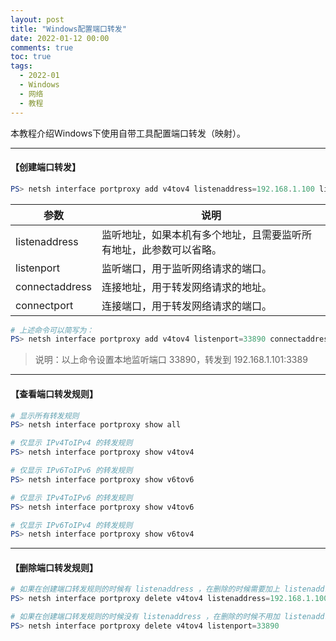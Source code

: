 ```yaml
---
layout: post
title: "Windows配置端口转发"
date: 2022-01-12 00:00
comments: true
toc: true
tags:
  - 2022-01
  - Windows
  - 网络
  - 教程
---
```


本教程介绍Windows下使用自带工具配置端口转发（映射）。

<!--more-->

---

#### 【创建端口转发】
``` powershell
PS> netsh interface portproxy add v4tov4 listenaddress=192.168.1.100 listenport=33890 connectaddress=192.168.1.101 connectport=3389
```
| 参数          | 说明                                                         |
| ------------- | ------------------------------------------------------------ |
| listenaddress | 监听地址，如果本机有多个地址，且需要监听所有地址，此参数可以省略。 |
| listenport    | 监听端口，用于监听网络请求的端口。                              |
| connectaddress| 连接地址，用于转发网络请求的地址。                              |
| connectport   | 连接端口，用于转发网络请求的端口。                              |

``` powershell
# 上述命令可以简写为：
PS> netsh interface portproxy add v4tov4 listenport=33890 connectaddress=192.168.1.101 connectport=3389
```

> 说明：以上命令设置本地监听端口 33890，转发到 192.168.1.101:3389

---

#### 【查看端口转发规则】
``` powershell
# 显示所有转发规则
PS> netsh interface portproxy show all

# 仅显示 IPv4ToIPv4 的转发规则
PS> netsh interface portproxy show v4tov4

# 仅显示 IPv6ToIPv6 的转发规则
PS> netsh interface portproxy show v6tov6

# 仅显示 IPv4ToIPv6 的转发规则
PS> netsh interface portproxy show v4tov6

# 仅显示 IPv6ToIPv4 的转发规则
PS> netsh interface portproxy show v6tov4
```

---

#### 【删除端口转发规则】
``` powershell
# 如果在创建端口转发规则的时候有 listenaddress ，在删除的时候需要加上 listenaddress
PS> netsh interface portproxy delete v4tov4 listenaddress=192.168.1.100 listenport=33890

# 如果在创建端口转发规则的时候没有 listenaddress ，在删除的时候不用加 listenaddress
PS> netsh interface portproxy delete v4tov4 listenport=33890
 ```